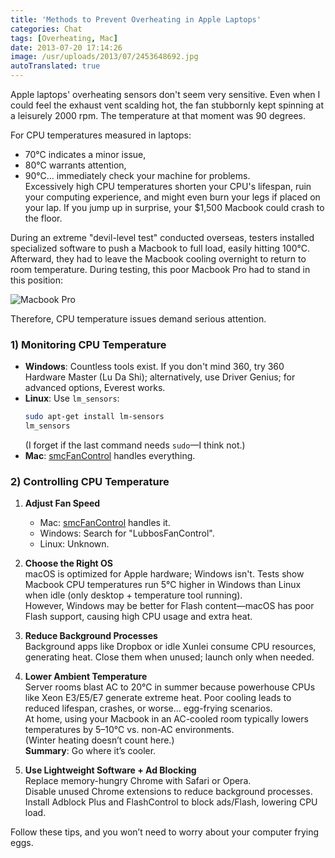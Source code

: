 ```yaml
---
title: 'Methods to Prevent Overheating in Apple Laptops'
categories: Chat
tags: [Overheating, Mac]
date: 2013-07-20 17:14:26
image: /usr/uploads/2013/07/2453648692.jpg
autoTranslated: true
---
```



Apple laptops' overheating sensors don't seem very sensitive. Even when I could feel the exhaust vent scalding hot, the fan stubbornly kept spinning at a leisurely 2000 rpm. The temperature at that moment was 90 degrees.

For CPU temperatures measured in laptops:  
- 70°C indicates a minor issue,  
- 80°C warrants attention,  
- 90°C... immediately check your machine for problems.  
Excessively high CPU temperatures shorten your CPU's lifespan, ruin your computing experience, and might even burn your legs if placed on your lap. If you jump up in surprise, your $1,500 Macbook could crash to the floor.

During an extreme "devil-level test" conducted overseas, testers installed specialized software to push a Macbook to full load, easily hitting 100°C. Afterward, they had to leave the Macbook cooling overnight to return to room temperature. During testing, this poor Macbook Pro had to stand in this position:

![Macbook Pro](/usr/uploads/2013/07/2453648692.jpg)

Therefore, CPU temperature issues demand serious attention.

### 1) Monitoring CPU Temperature
- **Windows**: Countless tools exist. If you don't mind 360, try 360 Hardware Master (Lu Da Shi); alternatively, use Driver Genius; for advanced options, Everest works.  
- **Linux**: Use `lm_sensors`:  
  ```bash
  sudo apt-get install lm-sensors
  lm_sensors
  ```  
  (I forget if the last command needs `sudo`—I think not.)  
- **Mac**: [smcFanControl](/en/article/modify-computer/macbook-manual-config-cpu-fan-speed.lantian) handles everything.

### 2) Controlling CPU Temperature
1. **Adjust Fan Speed**  
   - Mac: [smcFanControl](/en/article/modify-computer/macbook-manual-config-cpu-fan-speed.lantian) handles it.  
   - Windows: Search for "LubbosFanControl".  
   - Linux: Unknown.  

2. **Choose the Right OS**  
   macOS is optimized for Apple hardware; Windows isn't. Tests show Macbook CPU temperatures run 5°C higher in Windows than Linux when idle (only desktop + temperature tool running).  
   However, Windows may be better for Flash content—macOS has poor Flash support, causing high CPU usage and extra heat.  

3. **Reduce Background Processes**  
   Background apps like Dropbox or idle Xunlei consume CPU resources, generating heat. Close them when unused; launch only when needed.  

4. **Lower Ambient Temperature**  
   Server rooms blast AC to 20°C in summer because powerhouse CPUs like Xeon E3/E5/E7 generate extreme heat. Poor cooling leads to reduced lifespan, crashes, or worse... egg-frying scenarios.  
   At home, using your Macbook in an AC-cooled room typically lowers temperatures by 5–10°C vs. non-AC environments.  
   (Winter heating doesn’t count here.)  
   **Summary**: Go where it’s cooler.  

5. **Use Lightweight Software + Ad Blocking**  
   Replace memory-hungry Chrome with Safari or Opera.  
   Disable unused Chrome extensions to reduce background processes.  
   Install Adblock Plus and FlashControl to block ads/Flash, lowering CPU load.  

Follow these tips, and you won’t need to worry about your computer frying eggs.
```
